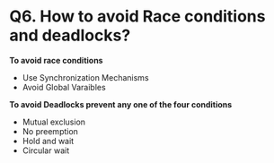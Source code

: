 # Q6. How to avoid Race conditions and deadlocks? 

**To avoid race conditions**
- Use Synchronization Mechanisms
- Avoid Global Varaibles

**To avoid Deadlocks prevent any one of the four conditions**	
- Mutual exclusion
- No preemption
- Hold and wait
- Circular wait
